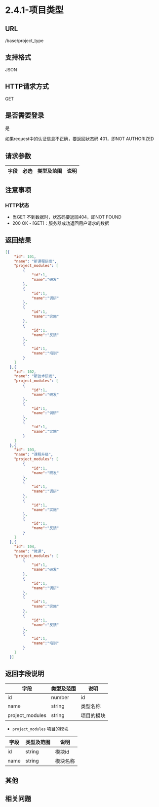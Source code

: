 # 2.4.1-项目类型

## URL

/base/project_type

## 支持格式

JSON

## HTTP请求方式

GET

## 是否需要登录

是

如果request中的认证信息不正确，要返回状态码 401，即NOT AUTHORIZED

## 请求参数

字段 | 必选 | 类型及范围 | 说明
----|------|----------|-------------

## 注意事项

### HTTP状态

- 当GET 不到数据时，状态码要返回404，即NOT FOUND
- 200 OK - [GET]：服务器成功返回用户请求的数据

## 返回结果

```json
[{
    "id": 101,
    "name": "新课程研发",
    "project_modules": [
        {
            "id":1,
            "name":"研发"
        },
        {
            "id":1,
            "name":"调研"
        },
        {
            "id":1,
            "name":"实施"
        },
        {
            "id":1,
            "name":"反馈"
        },
        {
            "id":1,
            "name":"培训"
        }
    ]
  },{
    "id": 102,
    "name": "新技术研发",
    "project_modules": [
        {
            "id":1,
            "name":"研发"
        },
        {
            "id":1,
            "name":"调研"
        },
        {
            "id":1,
            "name":"实施"
        }
    ]
  },{
    "id": 103,
    "name": "课程升级",
    "project_modules": [
        {
            "id":1,
            "name":"研发"
        },
        {
            "id":1,
            "name":"调研"
        },
        {
            "id":1,
            "name":"实施"
        },
        {
            "id":1,
            "name":"反馈"
        }
    ]
  },{
    "id": 104,
    "name": "微课",
    "project_modules": [
        {
            "id":1,
            "name":"研发"
        },
        {
            "id":1,
            "name":"调研"
        },
        {
            "id":1,
            "name":"实施"
        },
        {
            "id":1,
            "name":"反馈"
        },
        {
            "id":1,
            "name":"培训"
        }
    ]
  }]
```

## 返回字段说明

字段 | 类型及范围 | 说明
----|----------|-------------
id              | number       | id
name            | string     | 类型名称
project_modules | string     | 项目的模块

- `project_modules` 项目的模块

字段 | 类型及范围 | 说明
----|----------|-------------
id              | string     | 模块id
name            | string     | 模块名称

## 其他

## 相关问题
